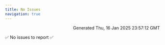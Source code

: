 ```yaml
---
title: No Issues
navigation: true
---
```


<p style="text-align:right;color:#cccs">
Generated Thu, 16 Jan 2025 23:57:12 GMT
</p>
<p>✅ No issues to report ✅</p>



